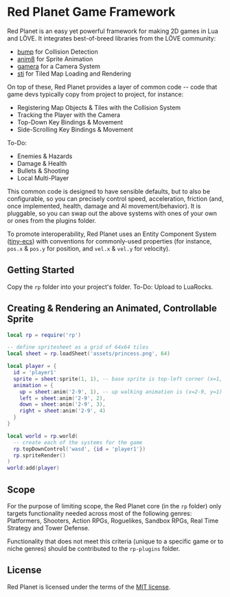 # Red Planet Game Framework

Red Planet is an easy yet powerful framework for making 2D games in Lua and LÖVE. It integrates best-of-breed libraries from the LÖVE community:

* [bump](https://github.com/kikito/bump.lua) for Collision Detection
* [anim8](https://github.com/kikito/anim8) for Sprite Animation
* [gamera](https://github.com/kikito/gamera) for a Camera System
* [sti](https://github.com/karai17/Simple-Tiled-Implementation/) for Tiled Map Loading and Rendering

On top of these, Red Planet provides a layer of common code -- code that game devs typically copy from project to project, for instance:

* Registering Map Objects & Tiles with the Collision System
* Tracking the Player with the Camera
* Top-Down Key Bindings & Movement
* Side-Scrolling Key Bindings & Movement

To-Do:
* Enemies & Hazards
* Damage & Health
* Bullets & Shooting
* Local Multi-Player

This common code is designed to have sensible defaults, but to also be configurable, so you can precisely control speed, acceleration, friction (and, once implemented, health, damage and AI movement/behavior). It is pluggable, so you can swap out the above systems with ones of your own or ones from the plugins folder.

To promote interoperability, Red Planet uses an Entity Component System ([tiny-ecs](https://github.com/bakpakin/tiny-ecs)) with conventions for commonly-used properties (for instance, `pos.x` & `pos.y` for position, and `vel.x` & `vel.y` for velocity).

## Getting Started

Copy the `rp` folder into your project's folder. To-Do: Upload to LuaRocks. 

## Creating & Rendering an Animated, Controllable Sprite

```lua
local rp = require('rp')

-- define spritesheet as a grid of 64x64 tiles
local sheet = rp.loadSheet('assets/princess.png', 64)

local player = {
  id = 'player1'
  sprite = sheet:sprite(1, 1), -- base sprite is top-left corner (x=1, y=1)
  animation = {
    up = sheet:anim('2-9', 1), -- up walking animation is (x=2-9, y=1)
    left = sheet:anim('2-9', 2),
    down = sheet:anim('2-9', 3),
    right = sheet:anim('2-9', 4)
  }
}

local world = rp.world(
  -- create each of the systems for the game
  rp.topDownControl('wasd', {id = 'player1'})
  rp.spriteRender()
)
world:add(player)
```

## Scope

For the purpose of limiting scope, the Red Planet core (in the `rp` folder) only targets functionality needed across most of the following genres: Platformers, Shooters, Action RPGs, Roguelikes, Sandbox RPGs, Real Time Strategy and Tower Defense.

Functionality that does not meet this criteria (unique to a specific game or to niche genres) should be contributed to the `rp-plugins` folder.

## License

Red Planet is licensed under the terms of the [MIT license](LICENSE.md).
